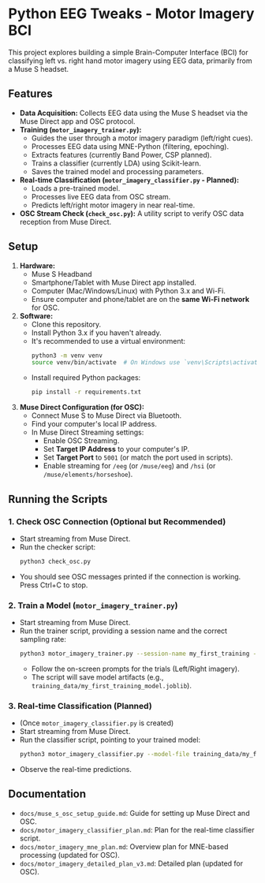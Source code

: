 # Python EEG Tweaks - Motor Imagery BCI

This project explores building a simple Brain-Computer Interface (BCI) for classifying left vs. right hand motor imagery using EEG data, primarily from a Muse S headset.

## Features

*   **Data Acquisition:** Collects EEG data using the Muse S headset via the Muse Direct app and OSC protocol.
*   **Training (`motor_imagery_trainer.py`):**
    *   Guides the user through a motor imagery paradigm (left/right cues).
    *   Processes EEG data using MNE-Python (filtering, epoching).
    *   Extracts features (currently Band Power, CSP planned).
    *   Trains a classifier (currently LDA) using Scikit-learn.
    *   Saves the trained model and processing parameters.
*   **Real-time Classification (`motor_imagery_classifier.py` - Planned):**
    *   Loads a pre-trained model.
    *   Processes live EEG data from OSC stream.
    *   Predicts left/right motor imagery in near real-time.
*   **OSC Stream Check (`check_osc.py`):** A utility script to verify OSC data reception from Muse Direct.

## Setup

1.  **Hardware:**
    *   Muse S Headband
    *   Smartphone/Tablet with Muse Direct app installed.
    *   Computer (Mac/Windows/Linux) with Python 3.x and Wi-Fi.
    *   Ensure computer and phone/tablet are on the **same Wi-Fi network** for OSC.
2.  **Software:**
    *   Clone this repository.
    *   Install Python 3.x if you haven't already.
    *   It's recommended to use a virtual environment:
        ```bash
        python3 -m venv venv
        source venv/bin/activate  # On Windows use `venv\Scripts\activate`
        ```
    *   Install required Python packages:
        ```bash
        pip install -r requirements.txt
        ```
3.  **Muse Direct Configuration (for OSC):**
    *   Connect Muse S to Muse Direct via Bluetooth.
    *   Find your computer's local IP address.
    *   In Muse Direct Streaming settings:
        *   Enable OSC Streaming.
        *   Set **Target IP Address** to your computer's IP.
        *   Set **Target Port** to `5001` (or match the port used in scripts).
        *   Enable streaming for `/eeg` (or `/muse/eeg`) and `/hsi` (or `/muse/elements/horseshoe`).

## Running the Scripts

### 1. Check OSC Connection (Optional but Recommended)

*   Start streaming from Muse Direct.
*   Run the checker script:
    ```bash
    python3 check_osc.py 
    ```
*   You should see OSC messages printed if the connection is working. Press Ctrl+C to stop.

### 2. Train a Model (`motor_imagery_trainer.py`)

*   Start streaming from Muse Direct.
*   Run the trainer script, providing a session name and the correct sampling rate:
    ```bash
    python3 motor_imagery_trainer.py --session-name my_first_training --sampling-rate 256
    ```
    *   Follow the on-screen prompts for the trials (Left/Right imagery).
    *   The script will save model artifacts (e.g., `training_data/my_first_training_model.joblib`).

### 3. Real-time Classification (Planned)

*   (Once `motor_imagery_classifier.py` is created)
*   Start streaming from Muse Direct.
*   Run the classifier script, pointing to your trained model:
    ```bash
    python3 motor_imagery_classifier.py --model-file training_data/my_first_training_model.joblib
    ```
*   Observe the real-time predictions.

## Documentation

*   `docs/muse_s_osc_setup_guide.md`: Guide for setting up Muse Direct and OSC.
*   `docs/motor_imagery_classifier_plan.md`: Plan for the real-time classifier script.
*   `docs/motor_imagery_mne_plan.md`: Overview plan for MNE-based processing (updated for OSC).
*   `docs/motor_imagery_detailed_plan_v3.md`: Detailed plan (updated for OSC).